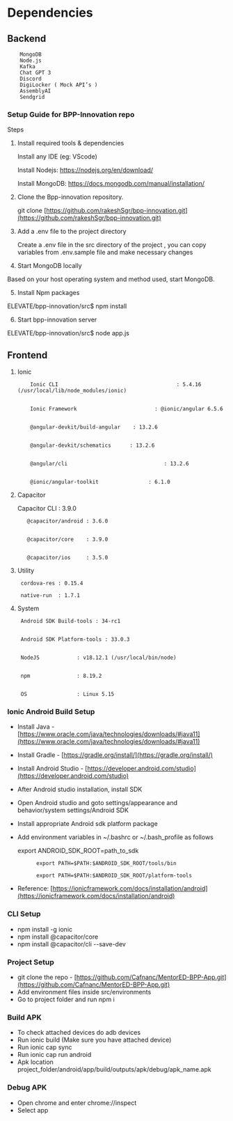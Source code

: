 # Dependencies

	


## Backend


    	MongoDB
    	Node.js
        Kafka
        Chat GPT 3
		Discord
		DigiLocker ( Mock API’s )
		AssemblyAI
		Sendgrid 


### Setup Guide for BPP-Innovation repo

Steps

1. Install required tools & dependencies


    Install any IDE (eg: VScode)


    Install Nodejs: https://nodejs.org/en/download/


    Install MongoDB: https://docs.mongodb.com/manual/installation/

2. Clone the Bpp-innovation repository.

	git clone [https://github.com/rakeshSgr/bpp-innovation.git](https://github.com/rakeshSgr/bpp-innovation.git)

3. Add a .env file to the project directory

	

	Create a .env file in the src directory of the project , you can copy variables from .env.sample file and make necessary changes

	

4. Start MongoDB locally

Based on your host operating system and method used, start MongoDB.

5. Install Npm packages

ELEVATE/bpp-innovation/src$ npm install	

6. Start bpp-innovation server

ELEVATE/bpp-innovation/src$ node app.js	


## Frontend	



1. Ionic

           Ionic CLI                                      : 5.4.16 (/usr/local/lib/node_modules/ionic)                                                    


           Ionic Framework                         : @ionic/angular 6.5.6                                                      


           @angular-devkit/build-angular    : 13.2.6                                                         


           @angular-devkit/schematics      : 13.2.6                                                         


           @angular/cli                               : 13.2.6                                                                 


           @ionic/angular-toolkit                : 6.1.0    

2. Capacitor

      Capacitor CLI      : 3.9.0                                                                             


     	  @capacitor/android : 3.6.0                                                                                         


      	  @capacitor/core    : 3.9.0                                                                             


       	  @capacitor/ios     : 3.5.0   

3. Utility

   		cordova-res : 0.15.4                                                                            

   		native-run  : 1.7.1   



4. System

        Android SDK Build-tools : 34-rc1                                                                                


        Android SDK Platform-tools : 33.0.3                                                                                      


        NodeJS            : v18.12.1 (/usr/local/bin/node)                                                                    


        npm               : 8.19.2                                                                                       


        OS                : Linux 5.15   


                                                                             


### Ionic Android Build Setup



* Install Java - [https://www.oracle.com/java/technologies/downloads/#java11](https://www.oracle.com/java/technologies/downloads/#java11)
* Install Gradle - [https://gradle.org/install/](https://gradle.org/install/)
* Install Android Studio - [https://developer.android.com/studio](https://developer.android.com/studio)
*  After Android studio installation, install SDK
* Open Android studio and goto settings/appearance and behavior/system settings/Android SDK
* Install appropriate Android sdk platform package
* Add environment variables in ~/.bashrc or ~/.bash_profile as follows 

 	export ANDROID_SDK_ROOT=path_to_sdk                                                                

            export PATH=$PATH:$ANDROID_SDK_ROOT/tools/bin                                                                

            export PATH=$PATH:$ANDROID_SDK_ROOT/platform-tools 



* Reference: [https://ionicframework.com/docs/installation/android](https://ionicframework.com/docs/installation/android)


### CLI Setup



* npm install -g ionic
* npm install @capacitor/core
* npm install @capacitor/cli --save-dev


### Project Setup



* git clone the repo - [https://github.com/Cafnanc/MentorED-BPP-App.git](https://github.com/Cafnanc/MentorED-BPP-App.git)
* Add environment files inside src/environments
* Go to project folder and run npm i 


### Build APK



* To check attached devices do adb devices 
* Run ionic build (Make sure you have attached device)
* Run ionic cap sync
* Run ionic cap run android
* Apk location project_folder/android/app/build/outputs/apk/debug/apk_name.apk


### Debug APK



* Open chrome and enter chrome://inspect
* Select app